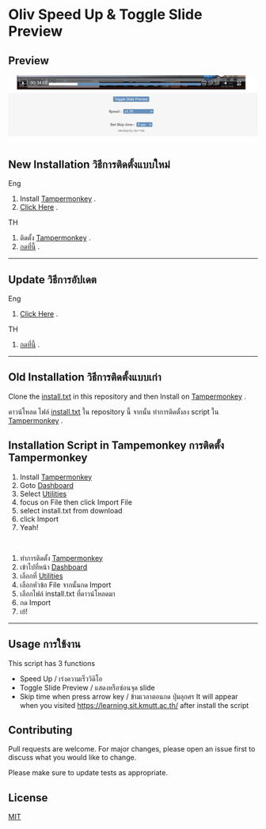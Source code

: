 # Oliv Speed Up & Toggle Slide Preview

## Preview 
![alt text](https://github.com/siraom15/Oliv-Speed-Up/blob/main/preview.PNG?raw=true)

## New Installation วิธีการติดตั้งแบบใหม่

Eng
1. Install [Tampermonkey](https://chrome.google.com/webstore/detail/tampermonkey/dhdgffkkebhmkfjojejmpbldmpobfkfo) .
2. [Click Here](https://github.com/siraom15/Oliv-Speed-Up/raw/main/Oliv-Speed-Up.user.js) .

TH 
1. ติดตั้ง [Tampermonkey](https://chrome.google.com/webstore/detail/tampermonkey/dhdgffkkebhmkfjojejmpbldmpobfkfo) .
2. [กดที่นี้](https://github.com/siraom15/Oliv-Speed-Up/raw/main/Oliv-Speed-Up.user.js) .

<hr>

## Update วิธีการอัปเดต

Eng
1. [Click Here](https://github.com/siraom15/Oliv-Speed-Up/raw/main/Oliv-Speed-Up.user.js) .

TH 
1. [กดที่นี้](https://github.com/siraom15/Oliv-Speed-Up/raw/main/Oliv-Speed-Up.user.js) .

<hr>

## Old Installation วิธีการติดตั้งแบบเก่า

Clone the [install.txt](https://github.com/siraom15/Oliv-Speed-Up/blob/main/install.txt) in this repository and then Install on [Tampermonkey](https://chrome.google.com/webstore/detail/tampermonkey/dhdgffkkebhmkfjojejmpbldmpobfkfo) .


ดาวน์โหลด ไฟล์ [install.txt](https://github.com/siraom15/Oliv-Speed-Up/blob/main/install.txt) ใน repository นี้ จากนั้น ทำการติดตั้งลง script ใน [Tampermonkey](https://chrome.google.com/webstore/detail/tampermonkey/dhdgffkkebhmkfjojejmpbldmpobfkfo) .

## Installation Script in Tampemonkey การติดตั้ง Tampermonkey

1. Install [Tampermonkey](https://chrome.google.com/webstore/detail/tampermonkey/dhdgffkkebhmkfjojejmpbldmpobfkfo)
1. Goto [Dashboard](extension://dhdgffkkebhmkfjojejmpbldmpobfkfo/options.html#url=&nav=dashboard) 
1. Select [Utilities](extension://dhdgffkkebhmkfjojejmpbldmpobfkfo/options.html#nav=utils)  
1. focus on File then click Import File
1. select install.txt from download
1. click Import
1. Yeah!

<br>

1. ทำการติดตั้ง [Tampermonkey](https://chrome.google.com/webstore/detail/tampermonkey/dhdgffkkebhmkfjojejmpbldmpobfkfo)
1. เข้าไปที่หน้า [Dashboard](extension://dhdgffkkebhmkfjojejmpbldmpobfkfo/options.html#url=&nav=dashboard) 
1. เลือกที่ [Utilities](extension://dhdgffkkebhmkfjojejmpbldmpobfkfo/options.html#nav=utils)  
1. เลือกหัวข้อ File จากนั้นกด Import 
1. เลือกไฟล์ install.txt ที่ดาวน์โหลดมา
1. กด Import
1. เย้!

<hr>

## Usage การใช้งาน

This script has 3 functions 

- Speed Up / เร่งความเร็ววิดิโอ
- Toggle Slide Preview / แสดงหรือซ่อนจุด slide 
- Skip time when press arrow key / ข้ามเวลาตอนกด ปุ่มลุกศร
It will appear when you visited https://learning.sit.kmutt.ac.th/ after install the script



## Contributing
Pull requests are welcome. For major changes, please open an issue first to discuss what you would like to change.

Please make sure to update tests as appropriate.

## License
[MIT](https://choosealicense.com/licenses/mit/)

